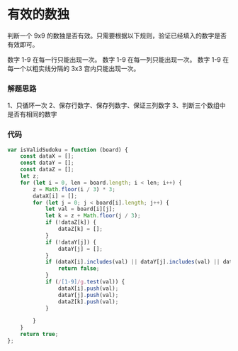 # 有效的数独
判断一个 9x9 的数独是否有效。只需要根据以下规则，验证已经填入的数字是否有效即可。

数字 1-9 在每一行只能出现一次。
数字 1-9 在每一列只能出现一次。
数字 1-9 在每一个以粗实线分隔的 3x3 宫内只能出现一次。


### 解题思路
1、只循环一次
2、保存行数字、保存列数字、保证三列数字
3、判断三个数组中 是否有相同的数字

### 代码

```javascript
var isValidSudoku = function (board) {
    const dataX = [];
    const dataY = [];
    const dataZ = [];
    let z;
    for (let i = 0, len = board.length; i < len; i++) {
        z = Math.floor(i / 3) * 3;
        dataX[i] = [];
        for (let j = 0; j < board[i].length; j++) {
            let val = board[i][j];
            let k = z + Math.floor(j / 3);
            if (!dataZ[k]) {
                dataZ[k] = [];
            }
            if (!dataY[j]) {
                dataY[j] = [];
            }
            if (dataX[i].includes(val) || dataY[j].includes(val) || dataZ[k].includes(val)) {
                return false;
            }
            if (/[1-9]/g.test(val)) {
                dataX[i].push(val);
                dataY[j].push(val);
                dataZ[k].push(val);
            }

        }
    }
    return true;
};
```